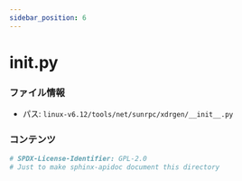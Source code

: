 ```yaml
---
sidebar_position: 6
---
```

# __init__.py

### ファイル情報

- パス: `linux-v6.12/tools/net/sunrpc/xdrgen/__init__.py`

### コンテンツ

```py
# SPDX-License-Identifier: GPL-2.0
# Just to make sphinx-apidoc document this directory

```
